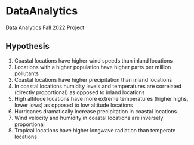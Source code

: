 # DataAnalytics
Data Analytics Fall 2022 Project

## Hypothesis

1.   Coastal locations have higher wind speeds than inland locations
2.   Locations with a higher population have higher parts per million pollutants
3.   Coastal locations have higher precipitation than inland locations
4.   In coastal locations humidity levels and temperatures are correlated (directly proportional) as opposed to inland locations
5.   High altitude locations have more extreme temperatures (higher highs, lower lows) as opposed to low altitude locations
6.   Hurricanes dramatically increase precipitation in coastal locations
7.   Wind velocity and humidity in coastal locations are inversely proportional
8.   Tropical locations have higher longwave radiation than temperate locations
